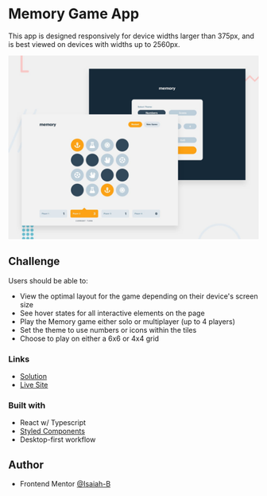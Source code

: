 # Memory Game App
This app is designed responsively for device widths larger than 375px, and is best viewed on devices with widths up to 2560px.

![](./preview.jpg)


## Challenge
  Users should be able to:

- View the optimal layout for the game depending on their device's screen size
- See hover states for all interactive elements on the page
- Play the Memory game either solo or multiplayer (up to 4 players)
- Set the theme to use numbers or icons within the tiles
- Choose to play on either a 6x6 or 4x4 grid

### Links

- [Solution]()
- [Live Site]()

### Built with

- React w/ Typescript
- [Styled Components](https://styled-components.com/)
- Desktop-first workflow

## Author

- Frontend Mentor [@Isaiah-B](https://www.frontendmentor.io/profile/Isaiah-B)

